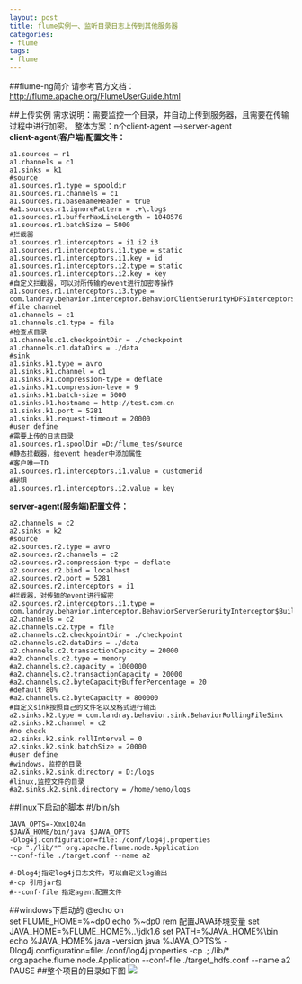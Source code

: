 ```yaml
---
layout: post
title: flume实例一、监听目录日志上传到其他服务器
categories:
- flume
tags:
- flume
---
```

##flume-ng简介
请参考官方文档：http://flume.apache.org/FlumeUserGuide.html

	
   		
##上传实例
需求说明：需要监控一个目录，并自动上传到服务器，且需要在传输过程中进行加密。
整体方案：n个client-agent -->server-agent                            
**client-agent(客户端)配置文件：**

	a1.sources = r1
	a1.channels = c1
	a1.sinks = k1
	#source
	a1.sources.r1.type = spooldir
	a1.sources.r1.channels = c1
	a1.sources.r1.basenameHeader = true
	#a1.sources.r1.ignorePattern = .+\.log$
	a1.sources.r1.bufferMaxLineLength = 1048576
	a1.sources.r1.batchSize = 5000
	#拦截器
	a1.sources.r1.interceptors = i1 i2 i3
	a1.sources.r1.interceptors.i1.type = static
	a1.sources.r1.interceptors.i1.key = id
	a1.sources.r1.interceptors.i2.type = static
	a1.sources.r1.interceptors.i2.key = key
	#自定义拦截器，可以对所传输的event进行加密等操作
	a1.sources.r1.interceptors.i3.type = com.landray.behavior.interceptor.BehaviorClientSerurityHDFSInterceptor$Builder
	#file channel
	a1.channels = c1
	a1.channels.c1.type = file
	#检查点目录
	a1.channels.c1.checkpointDir = ./checkpoint
	a1.channels.c1.dataDirs = ./data
	#sink
	a1.sinks.k1.type = avro
	a1.sinks.k1.channel = c1
	a1.sinks.k1.compression-type = deflate
	a1.sinks.k1.compression-leve = 9
	a1.sinks.k1.batch-size = 5000
	a1.sinks.k1.hostname = http://test.com.cn
	a1.sinks.k1.port = 5281
	a1.sinks.k1.request-timeout = 20000
	#user define
	#需要上传的日志目录
	a1.sources.r1.spoolDir =D:/flume_tes/source
	#静态拦截器，给event header中添加属性
	#客户唯一ID
	a1.sources.r1.interceptors.i1.value = customerid
	#秘钥
	a1.sources.r1.interceptors.i2.value = key
**server-agent(服务端)配置文件：**
		
	a2.channels = c2
	a2.sinks = k2
	#source
	a2.sources.r2.type = avro
	a2.sources.r2.channels = c2
	a2.sources.r2.compression-type = deflate
	a2.sources.r2.bind = localhost
	a2.sources.r2.port = 5281
	a2.sources.r2.interceptors = i1
	#拦截器，对传输的event进行解密
	a2.sources.r2.interceptors.i1.type = com.landray.behavior.interceptor.BehaviorServerSerurityInterceptor$Builder
	a2.channels = c2
	a2.channels.c2.type = file
	a2.channels.c2.checkpointDir = ./checkpoint
	a2.channels.c2.dataDirs = ./data
	a2.channels.c2.transactionCapacity = 20000
	#a2.channels.c2.type = memory
	#a2.channels.c2.capacity = 1000000
	#a2.channels.c2.transactionCapacity = 20000
	#a2.channels.c2.byteCapacityBufferPercentage = 20
	#default 80%
	#a2.channels.c2.byteCapacity = 800000
	#自定义sink按照自己的文件名以及格式进行输出
	a2.sinks.k2.type = com.landray.behavior.sink.BehaviorRollingFileSink
	a2.sinks.k2.channel = c2
	#no check
	a2.sinks.k2.sink.rollInterval = 0
	a2.sinks.k2.sink.batchSize = 20000
	#user define
	#windows，监控的目录
	a2.sinks.k2.sink.directory = D:/logs
	#linux,监控文件的目录
	#a2.sinks.k2.sink.directory = /home/nemo/logs
	
##linux下启动的脚本
   #!/bin/sh
   
	JAVA_OPTS=-Xmx1024m
	$JAVA_HOME/bin/java $JAVA_OPTS 
	-Dlog4j.configuration=file:./conf/log4j.properties 
	-cp "./lib/*" org.apache.flume.node.Application
	--conf-file ./target.conf --name a2
	
	#-Dlog4j指定log4j日志文件，可以自定义log输出
	#-cp 引用jar包
	#--conf-file 指定agent配置文件
##windows下启动的
	@echo on	
	set FLUME_HOME=%~dp0
	echo %~dp0
	rem 配置JAVA环境变量
	set JAVA_HOME=%FLUME_HOME%..\jdk1.6
	set PATH=%JAVA_HOME%\bin
	echo %JAVA_HOME%
	java -version
	java %JAVA_OPTS%
		-Dlog4j.configuration=file:./conf/log4j.properties 
		-cp .;./lib/* org.apache.flume.node.Application 
		--conf-file ./target_hdfs.conf --name a2
	PAUSE
##整个项目的目录如下图
<img src="{{site.iurl}}/2015/3_1.png}"/>  